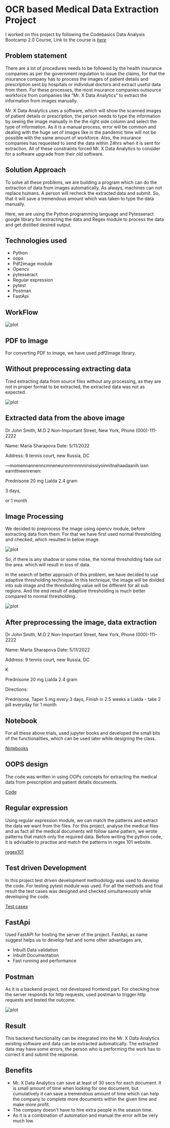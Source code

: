 # OCR based Medical Data Extraction Project

I worked on this project by following the Codebasics Data Analysis Bootcamp 2.0 Course, Link to the course is _[here](https://codebasics.io/bootcamps/data-analytics-bootcamp-with-practical-job-assistance)_

## Problem statement
There are a lot of procedures needs to be followed by the health insurance companies as per the government regulation to issue the claims, for that the insurance company has to process the images of patient details and prescription sent by hospitals or individual doctors and extract useful data from them. For these processes, the most insurance companies outsource workforce from companies like “Mr. X Data Analytics” to extract the information from images manually.

Mr. X Data Analytics uses a software, which will show the scanned images of patient details or prescription, the person needs to type the information by seeing the image manually in the the right side column and select the type of information. As it is a manual process, error will be common and dealing with the huge set of images like in the pandemic time will not be possible with the same amount of workforce. Also, the insurance companies has requested to send the data within 24hrs when it is sent for extraction. All of these constraints forced Mr. X Data Analytics to consider for a software upgrade from their old software.

## Solution Approach
To solve all these problems, we are building a program which can do the extraction of data from images automatically. As always, machines can not replace humans. A person will recheck the extracted data and submit. So, that it will save a tremendous amount which was taken to type the data manually.

Here, we are using the Python programming language and Pytesseract google library for extracting the data and Regex module to process the data and get distilled desired output.

## Technologies used
- Python
- oops
- Pdf2image module
- Opencv
- pytesseract
- Regular expression
- pytest
- Postman
- FastApi

## WorkFlow
![plot](https://github.com/mrityu-pratap/Medical-Data-Extraction-Project/blob/main/backend/notebooks/workflow.jpg)

## PDF to Image
For converting PDF to image, we have used pdf2image library.

## Without preprocessing extracting data
Tried extracting data from source files without any processing, as they are not in proper format to be extracted, the extracted data was not as expected.

![plot](https://github.com/mrityu-pratap/Medical-Data-Extraction-Project/blob/main/backend/notebooks/dark_image.jpg)

## Extracted data from the above image

Dr John Smith, M.D
2 Non-Important Street,
New York, Phone (000)-111-2222

Name: Maria Sharapova Date: 5/11/2022

Address: 9 tennis court, new Russia, DC

—momennannenncmneneunnmnnnnninsissiyoinnitnahaadaanih issn earnttneenrenen:

Prednisone 20 mg
Lialda 2.4 gram

3 days,

or 1 month

## Image Processing
We decided to preprocess the image using opencv module, before extracting data from them. For that we have first used normal thresholding and checked, which resulted in below image.

![plot](https://github.com/mrityu-pratap/Medical-Data-Extraction-Project/blob/main/backend/notebooks/filter_dark.jpg)

So, if there is any shadow or some noise, the normal thresholding fade out the area. which will result in loss of data.

In the search of better approach of this problem, we have decided to use adaptive thresholding technique. In this technique, the image will be divided into sub image and the thresholding value will be different for all sub regions. And the end result of adaptive thresholding is much better compared to normal thresholding.

![plot](https://github.com/mrityu-pratap/Medical-Data-Extraction-Project/blob/main/backend/notebooks/sample.jpg)

## After preprocessing the image, data extraction

Dr John Smith, M.D
2 Non-Important Street,
New York, Phone (000)-111-2222

Name: Marta Sharapova Date: 5/11/2022

Address: 9 tennis court, new Russia, DC

K

Prednisone 20 mg
Lialda 2.4 gram

Directions:

Prednisone, Taper 5 mg every 3 days,
Finish in 2.5 weeks a
Lialda - take 2 pill everyday for 1 month

## Notebook
For all these above trials, used jupyter books and developed the small bits of the functionalities, which can be used later while designing the class.

[Notebooks](https://github.com/mrityu-pratap/Medical-Data-Extraction-Project/tree/main/backend/notebooks)

## OOPS design
The code was written in using OOPs concepts for extracting the medical data from prescription and patient details documents.

[Code](https://github.com/mrityu-pratap/Medical-Data-Extraction-Project/tree/main/backend/src)

## Regular expression
Using regular expression module, we can match the patterns and extract the data we want from the files. For this project, analyse the medical files and as fact all the medical documents will follow same pattern, we wrote patterns that match only the required data. Before writing the python code, it is advisable to practise and match the patterns in regex 101 website.

[regex101](https://regex101.com/)

## Test driven Development
In this project test driven development methodology was used to develop the code. For testing pytest module was used. For all the methods and final result the test cases was designed and checked simultaneously while developing the code.

[Test cases](https://github.com/mrityu-pratap/Medical-Data-Extraction-Project/tree/main/backend/tests)

## FastApi
Used FastAPI for hosting the server of the project. FastApi, as name suggest helps us to develop fast and some other advantages are,

- Inbuilt Data validation
- Inbuilt Documentation
- Fast running and performance

## Postman
As it is a backend project, not developed frontend part. For checking how the server responds for http requests, used postman to trigger http requests and tested the outcome.

![plot](https://github.com/mrityu-pratap/Medical-Data-Extraction-Project/blob/main/backend/notebooks/postman.png)

## Result
This backend functionality can be integrated into the Mr. X Data Analytics existing software and data can be extracted automatically. The extracted data may have some errors, the person who is performing the work has to correct it and submit the response.

## Benefits
- Mr. X Data Analytics can save at least of 30 secs for each document. It is small amount of time when looking for one document, but cumulatively it can save a tremendous amount of time which can help the company to complete more documents within the given time and make more profit.
- The company doesn't have to hire extra people in the season time.
- As it is a combination of automation and manual the error will be very much low.
